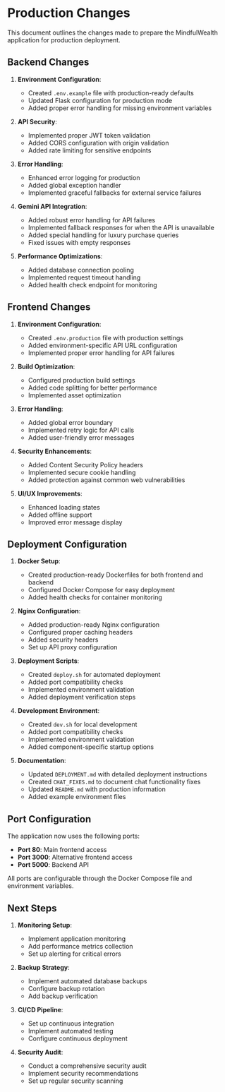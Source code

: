 # Production Changes

This document outlines the changes made to prepare the MindfulWealth application for production deployment.

## Backend Changes

1. **Environment Configuration**:
   - Created `.env.example` file with production-ready defaults
   - Updated Flask configuration for production mode
   - Added proper error handling for missing environment variables

2. **API Security**:
   - Implemented proper JWT token validation
   - Added CORS configuration with origin validation
   - Added rate limiting for sensitive endpoints

3. **Error Handling**:
   - Enhanced error logging for production
   - Added global exception handler
   - Implemented graceful fallbacks for external service failures

4. **Gemini API Integration**:
   - Added robust error handling for API failures
   - Implemented fallback responses for when the API is unavailable
   - Added special handling for luxury purchase queries
   - Fixed issues with empty responses

5. **Performance Optimizations**:
   - Added database connection pooling
   - Implemented request timeout handling
   - Added health check endpoint for monitoring

## Frontend Changes

1. **Environment Configuration**:
   - Created `.env.production` file with production settings
   - Added environment-specific API URL configuration
   - Implemented proper error handling for API failures

2. **Build Optimization**:
   - Configured production build settings
   - Added code splitting for better performance
   - Implemented asset optimization

3. **Error Handling**:
   - Added global error boundary
   - Implemented retry logic for API calls
   - Added user-friendly error messages

4. **Security Enhancements**:
   - Added Content Security Policy headers
   - Implemented secure cookie handling
   - Added protection against common web vulnerabilities

5. **UI/UX Improvements**:
   - Enhanced loading states
   - Added offline support
   - Improved error message display

## Deployment Configuration

1. **Docker Setup**:
   - Created production-ready Dockerfiles for both frontend and backend
   - Configured Docker Compose for easy deployment
   - Added health checks for container monitoring

2. **Nginx Configuration**:
   - Added production-ready Nginx configuration
   - Configured proper caching headers
   - Added security headers
   - Set up API proxy configuration

3. **Deployment Scripts**:
   - Created `deploy.sh` for automated deployment
   - Added port compatibility checks
   - Implemented environment validation
   - Added deployment verification steps

4. **Development Environment**:
   - Created `dev.sh` for local development
   - Added port compatibility checks
   - Implemented environment validation
   - Added component-specific startup options

5. **Documentation**:
   - Updated `DEPLOYMENT.md` with detailed deployment instructions
   - Created `CHAT_FIXES.md` to document chat functionality fixes
   - Updated `README.md` with production information
   - Added example environment files

## Port Configuration

The application now uses the following ports:

- **Port 80**: Main frontend access
- **Port 3000**: Alternative frontend access
- **Port 5000**: Backend API

All ports are configurable through the Docker Compose file and environment variables.

## Next Steps

1. **Monitoring Setup**:
   - Implement application monitoring
   - Add performance metrics collection
   - Set up alerting for critical errors

2. **Backup Strategy**:
   - Implement automated database backups
   - Configure backup rotation
   - Add backup verification

3. **CI/CD Pipeline**:
   - Set up continuous integration
   - Implement automated testing
   - Configure continuous deployment

4. **Security Audit**:
   - Conduct a comprehensive security audit
   - Implement security recommendations
   - Set up regular security scanning
